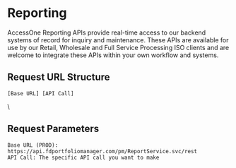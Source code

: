 # Reporting

AccessOne Reporting APIs provide real-time access to our backend systems of record for inquiry and maintenance. These APIs are available for use by our Retail, Wholesale and Full Service Processing ISO clients and are welcome to integrate these APIs within your own workflow and systems.

## Request URL Structure

    [Base URL] [API Call]

\

## Request Parameters

    Base URL (PROD): https://api.fdportfoliomanager.com/pm/ReportService.svc/rest
    API Call: The specific API call you want to make

